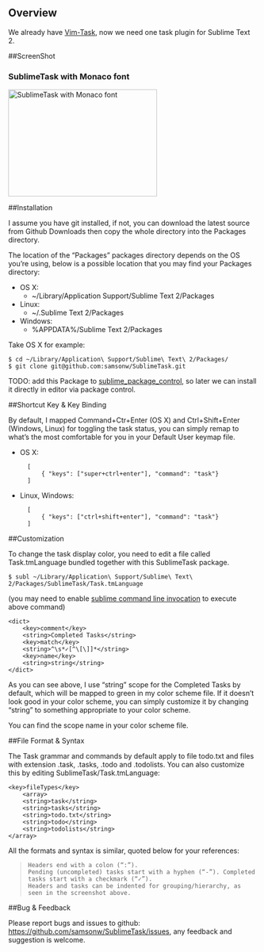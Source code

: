 ## Overview

We already have [Vim-Task](https://github.com/samsonw/vim-task "Vim Task Plugin"), now we need one task plugin for Sublime Text 2.

##ScreenShot

### SublimeTask with Monaco font

<a href="http://blog.samsonis.me/wp-content/uploads/2012/02/SublimeTask.png"><img style="border: medium none;" title="SublimeTask with Monaco font" src="http://blog.samsonis.me/wp-content/uploads/2012/02/SublimeTask.png" alt="SublimeTask with Monaco font" width="300" height="216"></a>

##Installation

I assume you have git installed, if not, you can download the latest source from Github Downloads then copy the whole directory into the Packages directory.

The location of the “Packages” packages directory depends on the OS you’re using, below is a possible location that you may find your Packages directory:

* OS X:
  *  ~/Library/Application Support/Sublime Text 2/Packages
* Linux:
  * ~/.Sublime Text 2/Packages
* Windows:
  * %APPDATA%/Sublime Text 2/Packages

Take OS X for example:

    $ cd ~/Library/Application\ Support/Sublime\ Text\ 2/Packages/
    $ git clone git@github.com:samsonw/SublimeTask.git

TODO: add this Package to [sublime_package_control](https://github.com/wbond/sublime_package_control), so later we can install it directly in editor via package control.

##Shortcut Key & Key Binding

By default, I mapped Command+Ctr+Enter (OS X) and Ctrl+Shift+Enter (Windows, Linux) for toggling the task status, you can simply remap to what’s the most comfortable for you in your Default User keymap file.

* OS X:

        [
            { "keys": ["super+ctrl+enter"], "command": "task"}
        ]

* Linux, Windows:

        [
            { "keys": ["ctrl+shift+enter"], "command": "task"}
        ]

##Customization

To change the task display color, you need to edit a file called Task.tmLanguage bundled together with this SublimeTask package.

    $ subl ~/Library/Application\ Support/Sublime\ Text\ 2/Packages/SublimeTask/Task.tmLanguage

(you may need to enable [sublime command line invocation](http://www.sublimetext.com/docs/2/osx_command_line.html) to execute above command)

    <dict>
        <key>comment</key>
        <string>Completed Tasks</string>
        <key>match</key>
        <string>^\s*✓[^\[\]]*</string>
        <key>name</key>
        <string>string</string>
    </dict>

As you can see above, I use “string” scope for the Completed Tasks by default, which will be mapped to green in my color scheme file. If it doesn’t look good in your color scheme, you can simply customize it by changing “string” to something appropriate to your color scheme.

You can find the scope name in your color scheme file.

##File Format & Syntax

The Task grammar and commands by default apply to file todo.txt and files with extension .task, .tasks, .todo and .todolists. You can also customize this by editing SublimeTask/Task.tmLanguage:

    <key>fileTypes</key>
        <array>
        <string>task</string>
        <string>tasks</string>
        <string>todo.txt</string>
        <string>todo</string>
        <string>todolists</string>
    </array>

All the formats and syntax is similar, quoted below for your references:

>     Headers end with a colon (“:”).
>     Pending (uncompleted) tasks start with a hyphen (“-”). Completed tasks start with a checkmark (“✓”).
>     Headers and tasks can be indented for grouping/hierarchy, as seen in the screenshot above.

##Bug & Feedback

Please report bugs and issues to github: <https://github.com/samsonw/SublimeTask/issues>, any feedback and suggestion is welcome.

